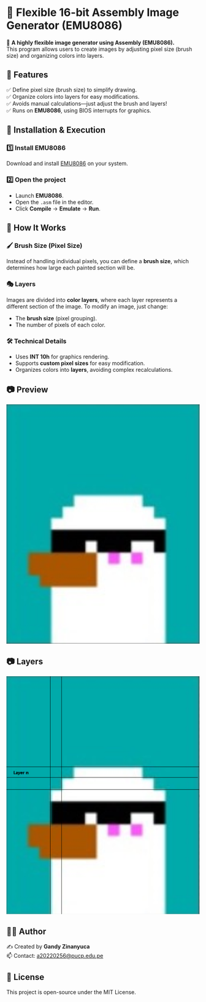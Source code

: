 # 🎨 Flexible 16-bit Assembly Image Generator (EMU8086)

🚀 **A highly flexible image generator using Assembly (EMU8086).**  
This program allows users to create images by adjusting pixel size (brush size) and organizing colors into layers.  

## 📌 Features  
✅ Define pixel size (brush size) to simplify drawing.  
✅ Organize colors into layers for easy modifications.  
✅ Avoids manual calculations—just adjust the brush and layers!  
✅ Runs on **EMU8086**, using BIOS interrupts for graphics.  

## 🔧 Installation & Execution  

### 1️⃣ Install **EMU8086**  
Download and install [EMU8086](http://www.emu8086.com/) on your system.  

### 2️⃣ Open the project  
- Launch **EMU8086**.  
- Open the `.asm` file in the editor.  
- Click **Compile** → **Emulate** → **Run**.  

## 🎨 How It Works  

### 🖌️ **Brush Size (Pixel Size)**  
Instead of handling individual pixels, you can define a **brush size**, which determines how large each painted section will be.  

### 🎭 **Layers**  
Images are divided into **color layers**, where each layer represents a different section of the image. To modify an image, just change:  
- The **brush size** (pixel grouping).  
- The number of pixels of each color.  

### 🛠️ Technical Details  
- Uses **INT 10h** for graphics rendering.  
- Supports **custom pixel sizes** for easy modification.  
- Organizes colors into **layers**, avoiding complex recalculations.  

## 📷 Preview  
![Sample Image](Assets/finalPicture.png)  
## 📷 Layers  
![Sample Image](Assets/layers.png)  

## 👩‍💻 Author  
✍️ Created by **Gandy Zinanyuca**  
📫 Contact: a20220256@pucp.edu.pe

## 📄 License  
This project is open-source under the MIT License.  
